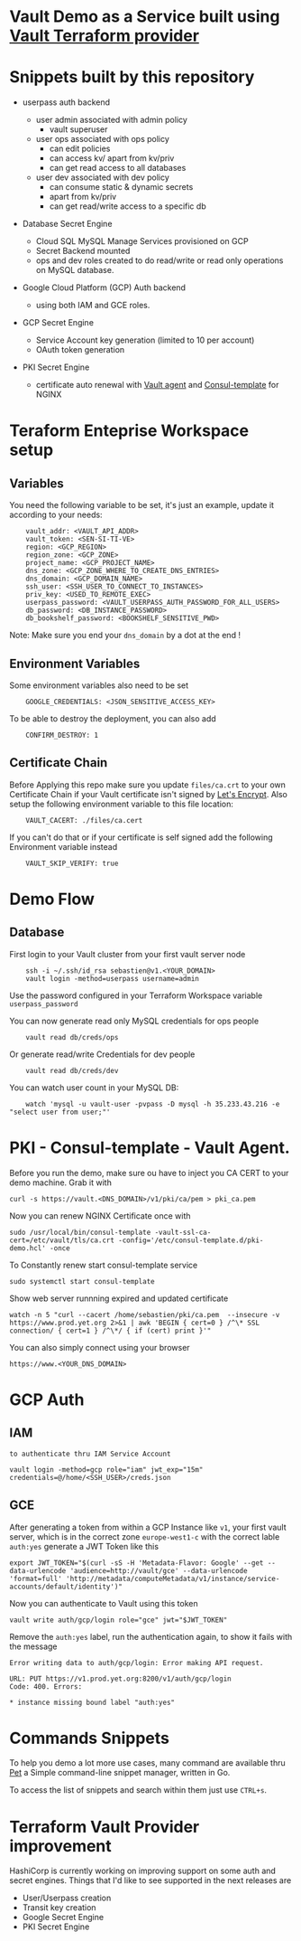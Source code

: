 # Vault Demo as a Service built using [Vault Terraform provider](https://www.terraform.io/docs/providers/vault/)

# Snippets built by this repository

- userpass auth backend
    + user admin associated with admin policy
        * vault superuser
    + user ops associated with ops policy
        * can edit policies
        * can access kv/ apart from kv/priv
        * can get read access to all databases
    + user dev associated with dev policy
        * can consume static & dynamic secrets
        * apart from kv/priv
        * can get read/write access to a specific db
    
- Database Secret Engine
    + Cloud SQL MySQL Manage Services provisioned on GCP
    + Secret Backend mounted
    + ops and dev roles created to do read/write or read only operations on MySQL database.

- Google Cloud Platform (GCP) Auth backend
    + using both IAM and GCE roles.

- GCP Secret Engine
    + Service Account key generation (limited to 10 per account)
    + OAuth token generation

- PKI Secret Engine
    + certificate auto renewal with [Vault agent](https://www.vaultproject.io/docs/agent/) and [Consul-template](https://github.com/hashicorp/consul-template) for NGINX 

# Teraform Enteprise Workspace setup

## Variables

You need the following variable to be set, it's just an example, update it according to your needs:

        vault_addr: <VAULT_API_ADDR>
        vault_token: <SEN-SI-TI-VE>
        region: <GCP_REGION>
        region_zone: <GCP_ZONE>
        project_name: <GCP_PROJECT_NAME>
        dns_zone: <GCP_ZONE_WHERE_TO_CREATE_DNS_ENTRIES>
        dns_domain: <GCP_DOMAIN_NAME>
        ssh_user: <SSH_USER_TO_CONNECT_TO_INSTANCES>
        priv_key: <USED_TO_REMOTE_EXEC>
        userpass_password: <VAULT_USERPASS_AUTH_PASSWORD_FOR_ALL_USERS>
        db_password: <DB_INSTANCE_PASSWORD>
        db_bookshelf_password: <BOOKSHELF_SENSITIVE_PWD>

Note: Make sure you end your `dns_domain` by a dot at the end !

## Environment Variables

Some environment variables also need to be set

        GOOGLE_CREDENTIALS: <JSON_SENSITIVE_ACCESS_KEY>

To be able to destroy the deployment, you can also add

        CONFIRM_DESTROY: 1

## Certificate Chain

Before Applying this repo make sure you update `files/ca.crt` to your own Certificate Chain if your Vault certificate isn't signed by [Let's Encrypt](https://letsencrypt.org/). Also setup the following environment variable to this file location:

        VAULT_CACERT: ./files/ca.cert

If you can't do that or if your certificate is self signed add the following Environment variable instead

        VAULT_SKIP_VERIFY: true

# Demo Flow

## Database

First login to your Vault cluster from your first vault server node
    
        ssh -i ~/.ssh/id_rsa sebastien@v1.<YOUR_DOMAIN>
        vault login -method=userpass username=admin

Use the password configured in your Terraform Workspace variable `userpass_password`

You can now generate read only MySQL credentials for ops people

        vault read db/creds/ops

Or generate read/write Credentials for dev people

        vault read db/creds/dev

You can watch user count in your MySQL DB:

        watch 'mysql -u vault-user -pvpass -D mysql -h 35.233.43.216 -e "select user from user;"'

# PKI - Consul-template - Vault Agent.

Before you run the demo, make sure ou have to inject you CA CERT to your demo machine. Grab it with

    curl -s https://vault.<DNS_DOMAIN>/v1/pki/ca/pem > pki_ca.pem

Now you can renew NGINX Certificate once with

    sudo /usr/local/bin/consul-template -vault-ssl-ca-cert=/etc/vault/tls/ca.crt -config='/etc/consul-template.d/pki-demo.hcl' -once

To Constantly renew start consul-template service

    sudo systemctl start consul-template

Show web server runnning expired and updated certificate

    watch -n 5 "curl --cacert /home/sebastien/pki/ca.pem  --insecure -v https://www.prod.yet.org 2>&1 | awk 'BEGIN { cert=0 } /^\* SSL connection/ { cert=1 } /^\*/ { if (cert) print }'"

You can also simply connect using your browser

    https://www.<YOUR_DNS_DOMAIN>

# GCP Auth

## IAM

    to authenticate thru IAM Service Account

    vault login -method=gcp role="iam" jwt_exp="15m" credentials=@/home/<SSH_USER>/creds.json

## GCE

After generating a token from within a GCP Instance like `v1`, your first vault server, which is in the correct zone `europe-west1-c` with the correct lable `auth:yes` generate a JWT Token like this

    export JWT_TOKEN="$(curl -sS -H 'Metadata-Flavor: Google' --get --data-urlencode 'audience=http://vault/gce' --data-urlencode 'format=full' 'http://metadata/computeMetadata/v1/instance/service-accounts/default/identity')"

Now you can authenticate to Vault using this token

    vault write auth/gcp/login role="gce" jwt="$JWT_TOKEN"

Remove the `auth:yes` label, run the authentication again, to show it fails with the message

    Error writing data to auth/gcp/login: Error making API request.

    URL: PUT https://v1.prod.yet.org:8200/v1/auth/gcp/login
    Code: 400. Errors:

    * instance missing bound label "auth:yes"

# Commands Snippets

To help you demo a lot more use cases, many command are available thru [Pet](https://github.com/knqyf263/pet) a Simple command-line snippet manager, written in Go.

To access the list of snippets and search within them just use `CTRL+s`.

# Terraform Vault Provider improvement

HashiCorp is currently working on improving support on some auth and secret engines. Things that I'd like to see supported in the next releases are

- User/Userpass creation
- Transit key creation
- Google Secret Engine
- PKI Secret Engine

